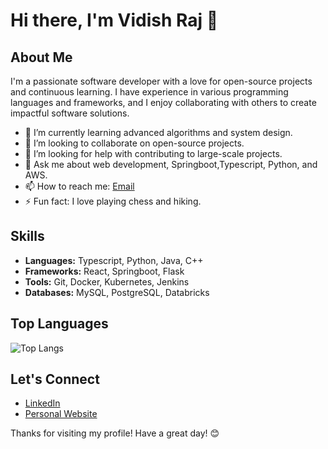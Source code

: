 # Hi there, I'm Vidish Raj 👋

## About Me

I'm a passionate software developer with a love for open-source projects and continuous learning. I have experience in various programming languages and frameworks, and I enjoy collaborating with others to create impactful software solutions.

- 🌱 I’m currently learning advanced algorithms and system design.
- 👯 I’m looking to collaborate on open-source projects.
- 🤔 I’m looking for help with contributing to large-scale projects.
- 💬 Ask me about web development, Springboot,Typescript, Python, and AWS.
- 📫 How to reach me: [Email](mailto:vidishraj@gmail.com)
- ⚡ Fun fact: I love playing chess and hiking.

## Skills

- **Languages:** Typescript, Python, Java, C++
- **Frameworks:** React, Springboot, Flask
- **Tools:** Git, Docker, Kubernetes, Jenkins
- **Databases:** MySQL, PostgreSQL, Databricks

<!--## GitHub Stats -->
<!-- ![Vidish's GitHub stats](https://github-readme-stats.vercel.app/api?username=vidishraj&show_icons=true&theme=radical) -->

## Top Languages

![Top Langs](https://github-readme-stats.vercel.app/api/top-langs/?username=vidishraj&layout=compact&theme=radical)

## Let's Connect

- [LinkedIn](https://www.linkedin.com/in/vidishraj/)
- [Personal Website](https://www.vidish.space)

Thanks for visiting my profile! Have a great day! 😊
